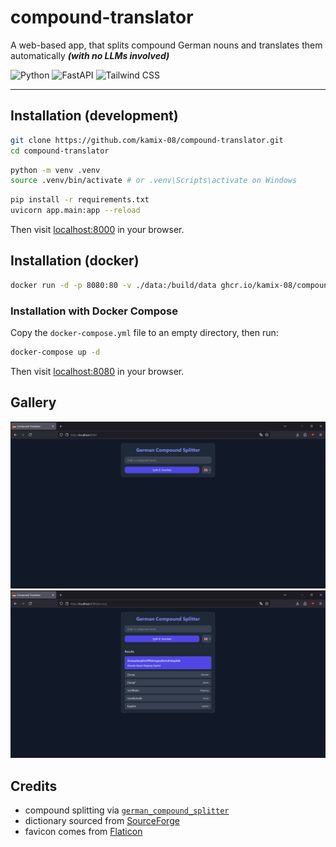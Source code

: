 # compound-translator

A web-based app, that splits compound German nouns and translates them automatically _**(with no LLMs involved)**_

![Python](https://img.shields.io/badge/python-323330?style=for-the-badge&logo=python&logoColor=white)
![FastAPI](https://img.shields.io/badge/fastapi-109989?style=for-the-badge&logo=FASTAPI&logoColor=white)
![Tailwind CSS](https://img.shields.io/badge/Tailwind_CSS-38B2AC?style=for-the-badge&logo=tailwind-css&logoColor=white)

---

## Installation (development)

```bash
git clone https://github.com/kamix-08/compound-translator.git
cd compound-translator
```

```bash
python -m venv .venv
source .venv/bin/activate # or .venv\Scripts\activate on Windows
```

```bash
pip install -r requirements.txt
uvicorn app.main:app --reload
```

Then visit [localhost:8000](https://localhost:8000) in your browser.

## Installation (docker)

```bash
docker run -d -p 8080:80 -v ./data:/build/data ghcr.io/kamix-08/compound-translator
```
### Installation with Docker Compose

Copy the `docker-compose.yml` file to an empty directory, then run:

```bash
docker-compose up -d
```

Then visit [localhost:8080](https://localhost:8080) in your browser.

## Gallery

<img alt="Landing page" src="./images/screenshot1.png" />
<img alt="Translation"  src="./images/screenshot2.png" />


## Credits

- compound splitting via [`german_compound_splitter`](https://github.com/repodiac/german_compound_splitter)
- dictionary sourced from [SourceForge](https://sourceforge.net/projects/germandict)
- favicon comes from [Flaticon](https://flaticon.com)